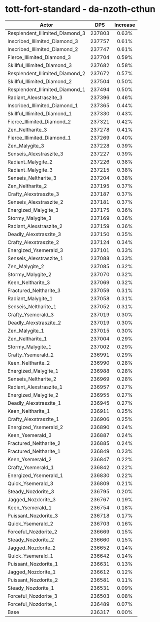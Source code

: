 # tott-fort-standard - da-nzoth-cthun
| Actor | DPS | Increase |
|---|:---:|:---:|
|Resplendent_Illimited_Diamond_3|237803|0.63%|
|Inscribed_Illimited_Diamond_3|237757|0.61%|
|Inscribed_Illimited_Diamond_2|237747|0.61%|
|Fierce_Illimited_Diamond_3|237704|0.59%|
|Skillful_Illimited_Diamond_3|237682|0.58%|
|Resplendent_Illimited_Diamond_2|237672|0.57%|
|Skillful_Illimited_Diamond_2|237504|0.50%|
|Resplendent_Illimited_Diamond_1|237494|0.50%|
|Radiant_Alexstraszite_3|237396|0.46%|
|Inscribed_Illimited_Diamond_1|237365|0.44%|
|Skillful_Illimited_Diamond_1|237330|0.43%|
|Fierce_Illimited_Diamond_2|237321|0.42%|
|Zen_Neltharite_3|237278|0.41%|
|Fierce_Illimited_Diamond_1|237269|0.40%|
|Zen_Malygite_3|237228|0.39%|
|Senseis_Alexstraszite_3|237227|0.39%|
|Radiant_Malygite_2|237226|0.38%|
|Radiant_Malygite_3|237215|0.38%|
|Senseis_Neltharite_3|237204|0.38%|
|Zen_Neltharite_2|237195|0.37%|
|Crafty_Alexstraszite_3|237187|0.37%|
|Senseis_Alexstraszite_2|237181|0.37%|
|Energized_Malygite_3|237175|0.36%|
|Stormy_Malygite_3|237169|0.36%|
|Radiant_Alexstraszite_2|237159|0.36%|
|Deadly_Alexstraszite_3|237150|0.35%|
|Crafty_Alexstraszite_2|237124|0.34%|
|Energized_Ysemerald_3|237101|0.33%|
|Senseis_Alexstraszite_1|237088|0.33%|
|Zen_Malygite_2|237085|0.32%|
|Stormy_Malygite_2|237070|0.32%|
|Keen_Neltharite_3|237069|0.32%|
|Fractured_Neltharite_3|237059|0.31%|
|Radiant_Malygite_1|237058|0.31%|
|Senseis_Neltharite_1|237052|0.31%|
|Crafty_Ysemerald_3|237019|0.30%|
|Deadly_Alexstraszite_2|237019|0.30%|
|Zen_Malygite_1|237015|0.30%|
|Zen_Neltharite_1|237004|0.29%|
|Stormy_Malygite_1|237002|0.29%|
|Crafty_Ysemerald_2|236991|0.29%|
|Keen_Neltharite_2|236990|0.28%|
|Energized_Malygite_1|236988|0.28%|
|Senseis_Neltharite_2|236969|0.28%|
|Radiant_Alexstraszite_1|236957|0.27%|
|Energized_Malygite_2|236955|0.27%|
|Deadly_Alexstraszite_1|236945|0.27%|
|Keen_Neltharite_1|236911|0.25%|
|Crafty_Alexstraszite_1|236906|0.25%|
|Energized_Ysemerald_2|236890|0.24%|
|Keen_Ysemerald_3|236887|0.24%|
|Fractured_Neltharite_2|236885|0.24%|
|Fractured_Neltharite_1|236849|0.23%|
|Keen_Ysemerald_2|236847|0.22%|
|Crafty_Ysemerald_1|236842|0.22%|
|Energized_Ysemerald_1|236830|0.22%|
|Quick_Ysemerald_3|236809|0.21%|
|Steady_Nozdorite_3|236795|0.20%|
|Jagged_Nozdorite_3|236767|0.19%|
|Keen_Ysemerald_1|236754|0.18%|
|Puissant_Nozdorite_3|236718|0.17%|
|Quick_Ysemerald_2|236703|0.16%|
|Forceful_Nozdorite_2|236669|0.15%|
|Steady_Nozdorite_2|236660|0.15%|
|Jagged_Nozdorite_2|236652|0.14%|
|Quick_Ysemerald_1|236642|0.14%|
|Puissant_Nozdorite_1|236631|0.13%|
|Jagged_Nozdorite_1|236612|0.12%|
|Puissant_Nozdorite_2|236581|0.11%|
|Steady_Nozdorite_1|236531|0.09%|
|Forceful_Nozdorite_3|236503|0.08%|
|Forceful_Nozdorite_1|236489|0.07%|
|Base|236317|0.00%|
